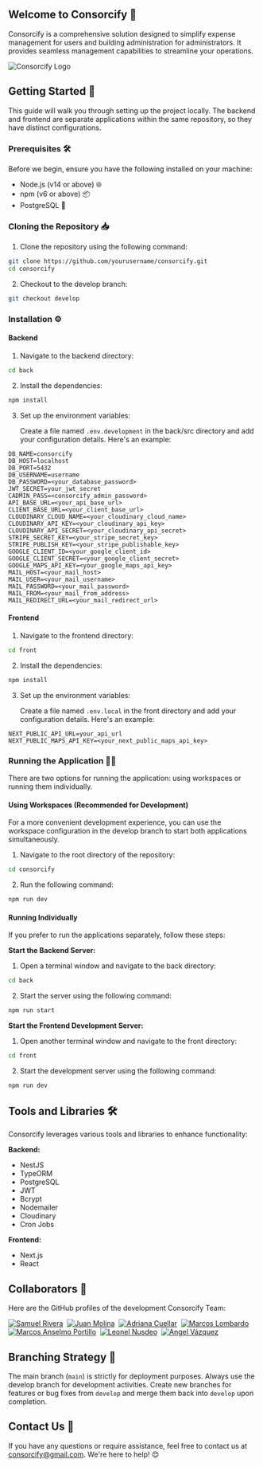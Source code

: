 ## Welcome to Consorcify 🎉

Consorcify is a comprehensive solution designed to simplify expense management for users and building administration for administrators. It provides seamless management capabilities to streamline your operations.

![Consorcify Logo](https://res.cloudinary.com/consorcify/image/upload/v1718844349/descarga_a0acun.png)

## Getting Started 🚀

This guide will walk you through setting up the project locally. The backend and frontend are separate applications within the same repository, so they have distinct configurations.

### Prerequisites 🛠️

Before we begin, ensure you have the following installed on your machine:

* Node.js (v14 or above) 🌐
* npm (v6 or above) 📦
* PostgreSQL 🐘
### Cloning the Repository 📥

1. Clone the repository using the following command:

```bash
git clone https://github.com/yourusername/consorcify.git
cd consorcify
```

2. Checkout to the develop branch:

```bash
git checkout develop
```

### Installation ⚙️

#### Backend

1. Navigate to the backend directory:

```bash
cd back
```

2. Install the dependencies:

```bash
npm install
```

3. Set up the environment variables:

   Create a file named `.env.development` in the back/src directory and add your configuration details. Here's an example:

```
DB_NAME=consorcify
DB_HOST=localhost
DB_PORT=5432
DB_USERNAME=username
DB_PASSWORD=<your_database_password>
JWT_SECRET=your_jwt_secret
CADMIN_PASS=<consorcify_admin_password>
API_BASE_URL=<your_api_base_url>
CLIENT_BASE_URL=<your_client_base_url>
CLOUDINARY_CLOUD_NAME=<your_cloudinary_cloud_name>
CLOUDINARY_API_KEY=<your_cloudinary_api_key>
CLOUDINARY_API_SECRET=<your_cloudinary_api_secret>
STRIPE_SECRET_KEY=<your_stripe_secret_key>
STRIPE_PUBLISH_KEY=<your_stripe_publishable_key>
GOOGLE_CLIENT_ID=<your_google_client_id>
GOOGLE_CLIENT_SECRET=<your_google_client_secret>
GOOGLE_MAPS_API_KEY=<your_google_maps_api_key>
MAIL_HOST=<your_mail_host>
MAIL_USER=<your_mail_username>
MAIL_PASSWORD=<your_mail_password>
MAIL_FROM=<your_mail_from_address>
MAIL_REDIRECT_URL=<your_mail_redirect_url>

```

#### Frontend

1. Navigate to the frontend directory:

```bash
cd front
```

2. Install the dependencies:

```bash
npm install
```

3. Set up the environment variables:

   Create a file named `.env.local` in the front directory and add your configuration details. Here's an example:

```
NEXT_PUBLIC_API_URL=your_api_url
NEXT_PUBLIC_MAPS_API_KEY=<your_next_public_maps_api_key>
```

### Running the Application 🏃‍♂️

There are two options for running the application: using workspaces or running them individually.

#### Using Workspaces (Recommended for Development)

For a more convenient development experience, you can use the workspace configuration in the develop branch to start both applications simultaneously.

1. Navigate to the root directory of the repository:

```bash
cd consorcify
```

2. Run the following command:

```bash
npm run dev
```

#### Running Individually

If you prefer to run the applications separately, follow these steps:

**Start the Backend Server:**

1. Open a terminal window and navigate to the back directory:

```bash
cd back
```

2. Start the server using the following command:

```bash
npm run start
```

**Start the Frontend Development Server:**

1. Open another terminal window and navigate to the front directory:

```bash
cd front
```

2. Start the development server using the following command:

```bash
npm run dev
```

## Tools and Libraries 🛠️

Consorcify leverages various tools and libraries to enhance functionality:

**Backend:**

* NestJS
* TypeORM
* PostgreSQL
* JWT
* Bcrypt
* Nodemailer
* Cloudinary
* Cron Jobs

**Frontend:**

* Next.js
* React


## Collaborators 🤝
Here are the GitHub profiles of the development Consorcify Team:

[![Samuel Rivera](https://github.com/samuel20468.png?size=100)](https://github.com/samuel20468)&nbsp;
[![Juan Molina](https://github.com/JuaniMolina.png?size=100)](https://github.com/JuaniMolina)&nbsp;
[![Adriana Cuellar](https://github.com/cuellaradriana.png?size=100)](https://github.com/cuellaradriana)&nbsp;
[![Marcos Lombardo](https://github.com/MarcosLombardo.png?size=100)](https://github.com/MarcosLombardo)&nbsp;
[![Marcos Anselmo Portillo](https://github.com/MarcosAnselmoPortillo.png?size=100)](https://github.com/MarcosAnselmoPortillo)&nbsp;
[![Leonel Nusdeo](https://github.com/LeonelNusdeo.png?size=100)](https://github.com/LeonelNusdeo)&nbsp;
[![Angel Vázquez](https://github.com/iLxgh.png?size=100)](https://github.com/iLxgh)


## Branching Strategy 🌿

The main branch (`main`) is strictly for deployment purposes. Always use the develop branch for development activities. Create new branches for features or bug fixes from `develop` and merge them back into `develop` upon completion.

## Contact Us 📧

If you have any questions or require assistance, feel free to contact us at consorcify@gmail.com.
We're here to help! 😊
